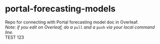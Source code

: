 # portal-forecasting-models
Repo for connecting with Portal forecasting model doc in Overleaf.  
*Note: if you edit on Overleaf, do a* `pull` *and a* `push` *via your local command line.*  
TEST 123